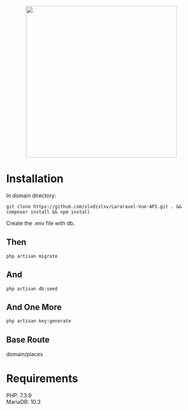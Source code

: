<p align="center"><img src="https://res.cloudinary.com/dtfbvvkyp/image/upload/v1566331377/laravel-logolockup-cmyk-red.svg" width="400"></p>

# Installation
In domain directory: 
<pre><code>git clone https://github.com/vlxdislxv/Lararavel-Vue-API.git . && composer install && npm install</code></pre>
Create the .env file with db.<br>
## Then
<pre><code>php artisan migrate</code></pre>
## And
<pre><code>php artisan db:seed</code></pre>
## And One More
<pre><code>php artisan key:generate</code></pre>

## Base Route
domain/places
# Requirements
PHP: 7.3.9<br>
MariaDB: 10.3
